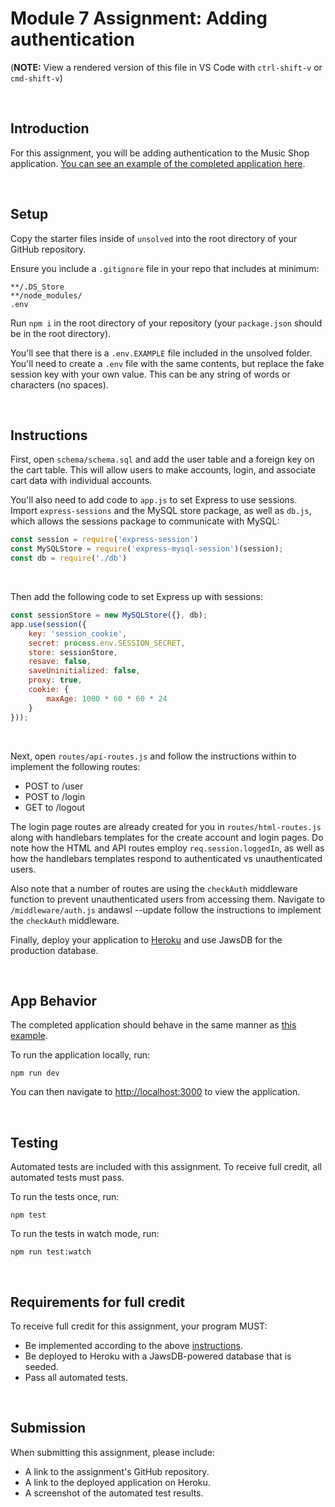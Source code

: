 # Module 7 Assignment: Adding authentication

(**NOTE:** View a rendered version of this file in VS Code with `ctrl-shift-v` or `cmd-shift-v`)

&nbsp;
## Introduction

For this assignment, you will be adding authentication to the Music Shop application. [You can see an example of the completed application here](https://music-shop-auth.herokuapp.com/).

&nbsp;
## Setup

Copy the starter files inside of `unsolved` into the root directory of your GitHub repository.

Ensure you include a `.gitignore` file in your repo that includes at minimum:

```
**/.DS_Store
**/node_modules/
.env
```

Run `npm i` in the root directory of your repository (your `package.json` should be in the root directory).

You'll see that there is a `.env.EXAMPLE` file included in the unsolved folder. You'll need to create a `.env` file with the same contents, but replace the fake session key with your own value. This can be any string of words or characters (no spaces).

&nbsp;
## Instructions

First, open `schema/schema.sql` and add the user table and a foreign key on the cart table. This will allow users to make accounts, login, and associate cart data with individual accounts.

You'll also need to add code to `app.js` to set Express to use sessions. Import `express-sessions` and the MySQL store package, as well as `db.js`, which allows the sessions package to communicate with MySQL:

```js
const session = require('express-session')
const MySQLStore = require('express-mysql-session')(session);
const db = require('./db')
```
&nbsp;

Then add the following code to set Express up with sessions:

```js
const sessionStore = new MySQLStore({}, db);
app.use(session({
	key: 'session_cookie',
	secret: process.env.SESSION_SECRET,
	store: sessionStore,
	resave: false,
	saveUninitialized: false,
	proxy: true,
	cookie: {
		maxAge: 1000 * 60 * 60 * 24
	}
}));
```
&nbsp;

Next, open `routes/api-routes.js` and follow the instructions within to implement the following routes:

- POST to /user
- POST to /login
- GET to /logout

The login page routes are already created for you in `routes/html-routes.js` along with handlebars templates for the create account and login pages. Do note how the HTML and API routes employ `req.session.loggedIn`, as well as how the handlebars templates respond to authenticated vs unauthenticated users.

Also note that a number of routes are using the `checkAuth` middleware function to prevent unauthenticated users from accessing them. Navigate to `/middleware/auth.js` andawsl --update follow the instructions to implement the `checkAuth` middleware.

Finally, deploy your application to [Heroku](https://www.heroku.com/) and use JawsDB for the production database.

&nbsp;
## App Behavior

The completed application should behave in the same manner as [this example](https://music-shop-hbs.herokuapp.com/).

To run the application locally, run:

```
npm run dev
```

You can then navigate to [http://localhost:3000](http://localhost:3000) to view the application.

&nbsp;
## Testing

Automated tests are included with this assignment. To receive full credit, all automated tests must pass.

To run the tests once, run:

```
npm test
```

To run the tests in watch mode, run:

```
npm run test:watch
```

&nbsp;
## Requirements for full credit

To receive full credit for this assignment, your program MUST:

  * Be implemented according to the above [instructions](#instructions).
  * Be deployed to Heroku with a JawsDB-powered database that is seeded.
  * Pass all automated tests.

&nbsp;
## Submission

When submitting this assignment, please include:

  * A link to the assignment's GitHub repository.
  * A link to the deployed application on Heroku.
  * A screenshot of the automated test results.